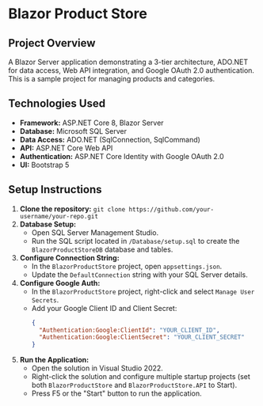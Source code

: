 # Blazor Product Store

## Project Overview
A Blazor Server application demonstrating a 3-tier architecture, ADO.NET for data access, Web API integration, and Google OAuth 2.0 authentication. This is a sample project for managing products and categories.

## Technologies Used
- **Framework:** ASP.NET Core 8, Blazor Server
- **Database:** Microsoft SQL Server
- **Data Access:** ADO.NET (SqlConnection, SqlCommand)
- **API:** ASP.NET Core Web API
- **Authentication:** ASP.NET Core Identity with Google OAuth 2.0
- **UI:** Bootstrap 5

## Setup Instructions
1. **Clone the repository:** `git clone https://github.com/your-username/your-repo.git`
2. **Database Setup:**
    - Open SQL Server Management Studio.
    - Run the SQL script located in `/Database/setup.sql` to create the `BlazorProductStoreDB` database and tables.
3. **Configure Connection String:**
    - In the `BlazorProductStore` project, open `appsettings.json`.
    - Update the `DefaultConnection` string with your SQL Server details.
4. **Configure Google Auth:**
    - In the `BlazorProductStore` project, right-click and select `Manage User Secrets`.
    - Add your Google Client ID and Client Secret:
      ```json
      {
        "Authentication:Google:ClientId": "YOUR_CLIENT_ID",
        "Authentication:Google:ClientSecret": "YOUR_CLIENT_SECRET"
      }
      ```
5. **Run the Application:**
    - Open the solution in Visual Studio 2022.
    - Right-click the solution and configure multiple startup projects (set both `BlazorProductStore` and `BlazorProductStore.API` to Start).
    - Press F5 or the "Start" button to run the application.
